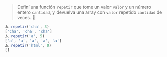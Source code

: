 > Definí una función `repetir` que tome un valor `valor` y un número entero `cantidad`, y devuelva una array con `valor` repetido `cantidad` de veces. :repeat:
>
```javascript
ム repetir('cha', 3)
['cha', 'cha', 'cha']
ム repetir('a', 5)
['a', 'a', 'a', 'a', 'a']
ム repetir('html', 0)
[]
```